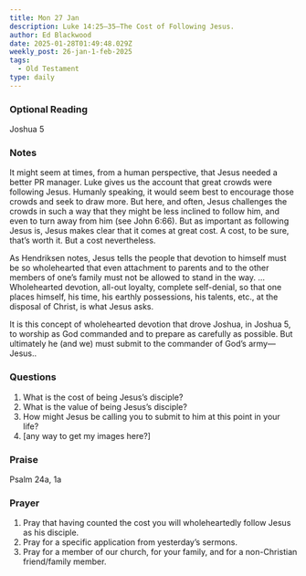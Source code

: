 ```yaml
---
title: Mon 27 Jan
description: Luke 14:25–35—The Cost of Following Jesus.
author: Ed Blackwood
date: 2025-01-28T01:49:48.029Z
weekly_post: 26-jan-1-feb-2025
tags:
  - Old Testament
type: daily
---
```



### O﻿ptional Reading

Joshua 5

### Notes

It might seem at times, from a human perspective, that Jesus needed a better PR manager. Luke gives us the account that great crowds were following Jesus. Humanly speaking, it would seem best to encourage those crowds and seek to draw more. But here, and often, Jesus challenges the crowds in such a way that they might be less inclined to follow him, and even to turn away from him (see John 6:66). But as important as following Jesus is, Jesus makes clear that it comes at great cost. A cost, to be sure, that’s worth it. But a cost nevertheless.

As Hendriksen notes, Jesus tells the people that devotion to himself must be so wholehearted that even attachment to parents and to the other members of one’s family must not be allowed to stand in the way. … Wholehearted devotion, all-out loyalty, complete self-denial, so that one places himself, his time, his earthly possessions, his talents, etc., at the disposal of Christ, is what Jesus asks.

It is this concept of wholehearted devotion that drove Joshua, in Joshua 5, to worship as God commanded and to prepare as carefully as possible. But ultimately he (and we) must submit to the commander of God’s army—Jesus..

### Questions

1. What is the cost of being Jesus’s disciple?
2. What is the value of being Jesus’s disciple?
3. How might Jesus be calling you to submit to him at this point in your life?
4. \[﻿any way to get my images here?]

### Praise

P﻿salm 24a, 1a

### Prayer

1. Pray that having counted the cost you will wholeheartedly follow Jesus as his disciple.
2. Pray for a specific application from yesterday’s sermons.
3. Pray for a member of our church, for your family, and for a non-Christian friend/family member.